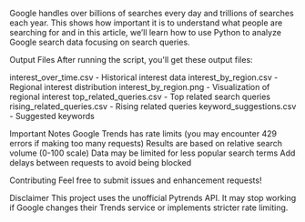 Google handles over billions of searches every day and trillions of searches each year.
 This shows how important it is to understand what people are searching for and in this article, we’ll learn how to use Python to analyze Google search data focusing on search queries.


Output Files After running the script, you'll get these output files:

interest_over_time.csv - Historical interest data interest_by_region.csv - Regional interest distribution interest_by_region.png - Visualization of regional interest top_related_queries.csv - Top related search queries rising_related_queries.csv - Rising related queries keyword_suggestions.csv - Suggested keywords

Important Notes Google Trends has rate limits (you may encounter 429 errors if making too many requests) Results are based on relative search volume (0-100 scale) Data may be limited for less popular search terms Add delays between requests to avoid being blocked

Contributing Feel free to submit issues and enhancement requests!

Disclaimer This project uses the unofficial Pytrends API. It may stop working if Google changes their Trends service or implements stricter rate limiting.
